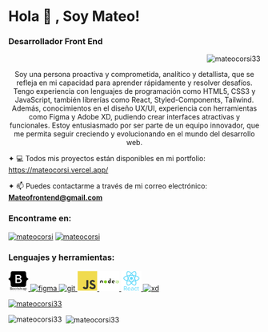 <h1 align="left">Hola 👋 , Soy Mateo!</h1>
<h3 align="left">Desarrollador Front End</h3><p align="right"> <img src="https://komarev.com/ghpvc/?username=mateocorsi33&label=Profile%20views&color=0e75b6&style=flat" alt="mateocorsi33" /></p>


<p align="center"> 
Soy una persona proactiva y comprometida, analítico y detallista, que se refleja en mi capacidad para aprender rápidamente y resolver desafíos. Tengo experiencia con lenguajes de programación como HTML5, CSS3 y JavaScript, también librerías como React, Styled-Components, Tailwind. Además, conocimientos en el diseño UX/UI, experiencia con herramientas como Figma y Adobe XD, pudiendo crear interfaces atractivas y funcionales.
Estoy entusiasmado por ser parte de un equipo innovador, que me permita seguir creciendo y evolucionando en el mundo del desarrollo web.</p>

✦ 💻 Todos mis proyectos están disponibles en mi portfolio: https://mateocorsi.vercel.app/

✦ 📫 Puedes contactarme a través de mi correo electrónico: **Mateofrontend@gmail.com**

<h3 align="left">Encontrame en:</h3>


<p align="left" >
<a href="https://linkedin.com/in/mateocorsi" target="blank"><img align="center" src="https://raw.githubusercontent.com/rahuldkjain/github-profile-readme-generator/master/src/images/icons/Social/linked-in-alt.svg" alt="mateocorsi" height="30" width="40" /></a>
<a href="https://discord.gg/mateocorsi" target="blank"><img align="center" src="https://raw.githubusercontent.com/rahuldkjain/github-profile-readme-generator/master/src/images/icons/Social/discord.svg" alt="mateocorsi" height="30" width="40" /></a></p><h3 align="left">Lenguajes y herramientas:</h3><p align="left">



<a href="https://getbootstrap.com" target="_blank" rel="noreferrer"> <img src="https://raw.githubusercontent.com/devicons/devicon/master/icons/bootstrap/bootstrap-plain-wordmark.svg" alt="bootstrap" width="40" height="40"/> </a> <a href="https://www.figma.com/" target="_blank" rel="noreferrer"> <img src="https://www.vectorlogo.zone/logos/figma/figma-icon.svg" alt="figma" width="40" height="40"/> </a> <a href="https://git-scm.com/" target="_blank" rel="noreferrer"> <img src="https://www.vectorlogo.zone/logos/git-scm/git-scm-icon.svg" alt="git" width="40" height="40"/> </a> <a href="https://developer.mozilla.org/en-US/docs/Web/JavaScript" target="_blank" rel="noreferrer"> <img src="https://raw.githubusercontent.com/devicons/devicon/master/icons/javascript/javascript-original.svg" alt="javascript" width="40" height="40"/> </a> <a href="https://nodejs.org" target="_blank" rel="noreferrer"> <img src="https://raw.githubusercontent.com/devicons/devicon/master/icons/nodejs/nodejs-original-wordmark.svg" alt="nodejs" width="40" height="40"/> </a> <a href="https://reactjs.org/" target="_blank" rel="noreferrer"> <img src="https://raw.githubusercontent.com/devicons/devicon/master/icons/react/react-original-wordmark.svg" alt="react" width="40" height="40"/> </a> <a href="https://www.adobe.com/products/xd.html" target="_blank" rel="noreferrer"> <img src="https://cdn.worldvectorlogo.com/logos/adobe-xd.svg" alt="xd" width="40" height="40"/> </a> </p>

<p align="left"> <a href="https://github.com/ryo-ma/github-profile-trophy"><img src="https://github-profile-trophy.vercel.app/?username=mateocorsi33" alt="mateocorsi33" /></a></p>

<p><img align="left" src="https://github-readme-stats.vercel.app/api/top-langs?username=mateocorsi33&show_icons=true&locale=en&layout=compact" alt="mateocorsi33" /></p><p>

&nbsp; <img align="center" src="https://github-readme-stats.vercel.app/api?username=mateocorsi33&show_icons=true&locale=en" alt="mateocorsi33" /></p>
